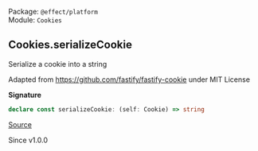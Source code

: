 Package: `@effect/platform`<br />
Module: `Cookies`<br />

## Cookies.serializeCookie

Serialize a cookie into a string

Adapted from https://github.com/fastify/fastify-cookie under MIT License

**Signature**

```ts
declare const serializeCookie: (self: Cookie) => string
```

[Source](https://github.com/Effect-TS/effect/tree/main/packages/platform/src/Cookies.ts#L593)

Since v1.0.0